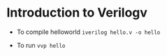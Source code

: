 # Introduction to Verilogv

* To compile helloworld
`iverilog hello.v -o hello`

* To run
`vvp hello`
